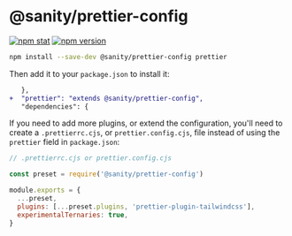 # @sanity/prettier-config

[![npm stat](https://img.shields.io/npm/dm/@sanity/prettier-config.svg?style=flat-square)](https://npm-stat.com/charts.html?package=@sanity/prettier-config)
[![npm version](https://img.shields.io/npm/v/@sanity/prettier-config.svg?style=flat-square)](https://www.npmjs.com/package/@sanity/prettier-config)

```sh
npm install --save-dev @sanity/prettier-config prettier
```

Then add it to your `package.json` to install it:

```diff
   },
+  "prettier": "extends @sanity/prettier-config",
   "dependencies": {
```

If you need to add more plugins, or extend the configuration, you'll need to create a `.prettierrc.cjs`, or `prettier.config.cjs`, file instead of using the `prettier` field in `package.json`:

```js
// .prettierrc.cjs or prettier.config.cjs

const preset = require('@sanity/prettier-config')

module.exports = {
  ...preset,
  plugins: [...preset.plugins, 'prettier-plugin-tailwindcss'],
  experimentalTernaries: true,
}
```

